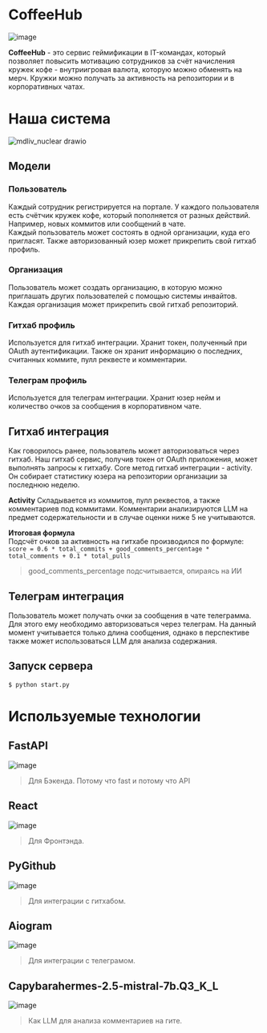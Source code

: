 # CoffeeHub
![image](https://github.com/user-attachments/assets/bd09d73f-5151-4362-82ad-d14af97d3d2f)

**CoffeeHub** - это сервис геймификации в IT-командах, который позволяет повысить мотивацию сотрудников за счёт начисления кружек кофе - внутриигровая валюта, которую можно обменять на мерч. 
Кружки можно получать за активность на репозитории и в корпоративных чатах.

# Наша система  

 ![mdliv_nuclear drawio](https://github.com/user-attachments/assets/9f6638eb-6a62-4506-98c1-c5d26b6dcb1a)

## Модели

### Пользователь
Каждый сотрудник регистрируется на портале. У каждого пользователя есть счётчик кружек кофе, который пополняется от разных действий. Например, новых коммитов или сообщений в чате.  
Каждый пользователь может состоять в одной организации, куда его пригласят. Также авторизованный юзер может прикрепить свой гитхаб профиль.  

### Организация  
Пользователь может создать организацию, в которую можно приглашать других пользователей с помощью системы инвайтов. Каждая организация может прикрепить свой гитхаб репозиторий.  

### Гитхаб профиль  
Используется для гитхаб интеграции. Хранит токен, полученный при OAuth аутентификации. Также он хранит информацию о последних, считанных коммите, пулл реквесте и комментарии.  

### Телеграм профиль  
Используется для телеграм интеграции. Хранит юзер нейм и количество очков за сообщения в корпоративном чате.  

## Гитхаб интеграция  
Как говорилось ранее, пользователь может авторизоваться через гитхаб. Наш гитхаб сервис, получив токен от OAuth приложения, может выполнять запросы к гитхабу. 
Core метод гитхаб интеграции - activity. Он собирает статистику юзера на репозитории организации за последнюю неделю.

**Activity** 
Складывается из коммитов, пулл реквестов, а также комментариев под коммитами. Комментарии анализируются LLM на предмет содержательности и в случае оценки ниже 5 не учитываются.  

**Итоговая формула**  
Подсчёт очков за активность на гитхабе производился по формуле:  
```score = 0.6 * total_commits + good_comments_percentage * total_comments + 0.1 * total_pulls```  

> good_comments_percentage подсчитывается, опираясь на ИИ

## Телеграм интеграция  
Пользователь может получать очки за сообщения в чате телеграмма. Для этого ему необходимо авторизоваться через телеграм. 
На данный момент учитывается только длина сообщения, однако в перспективе также может использоваться LLM для анализа содержания.  

## Запуск сервера  
```$ python start.py```

# Используемые технологии  
## FastAPI  
![image](https://github.com/user-attachments/assets/3cd2fa03-d28b-41fb-9e73-b59b5cb25401)  
> Для Бэкенда.
> Потому что fast и потому что API
## React  
![image](https://github.com/user-attachments/assets/2e16e0a0-96fe-4a88-95dd-794d6a65679d)  
> Для Фронтэнда.
## PyGithub  
![image](https://github.com/user-attachments/assets/a464b233-3d71-4f88-baa4-b847acc3a142)  
> Для интеграции с гитхабом.  
## Aiogram  
![image](https://github.com/user-attachments/assets/d3a1c528-3449-426f-a3aa-9b28021cb17d)  
> Для интеграции с телеграмом.
## Capybarahermes-2.5-mistral-7b.Q3_K_L  
![image](https://github.com/user-attachments/assets/5824f85f-4a4c-42f0-9523-56dd1531027c)
> Как LLM для анализа комментариев на гите.  
